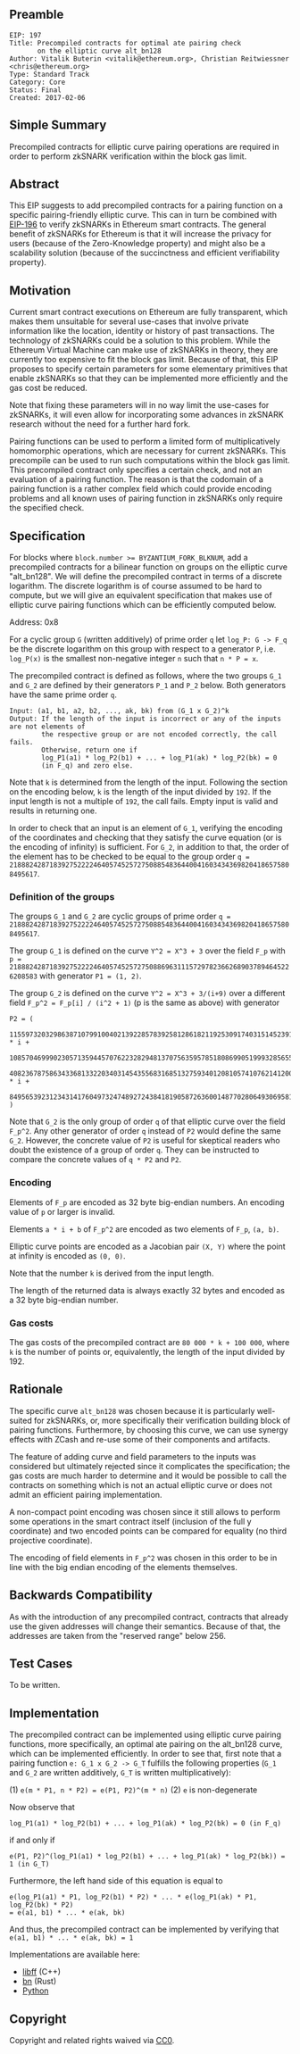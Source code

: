 ## Preamble

    EIP: 197
    Title: Precompiled contracts for optimal ate pairing check
           on the elliptic curve alt_bn128
    Author: Vitalik Buterin <vitalik@ethereum.org>, Christian Reitwiessner <chris@ethereum.org>
    Type: Standard Track
    Category: Core
    Status: Final
    Created: 2017-02-06

## Simple Summary

Precompiled contracts for elliptic curve pairing operations are required in order to perform zkSNARK verification within the block gas limit.

## Abstract

This EIP suggests to add precompiled contracts for a pairing function on a specific pairing-friendly elliptic curve. This can in turn be combined with [EIP-196](./eip-196.md) to verify zkSNARKs in Ethereum smart contracts. The general benefit of zkSNARKs for Ethereum is that it will increase the privacy for users (because of the Zero-Knowledge property) and might also be a scalability solution (because of the succinctness and efficient verifiability property).

## Motivation

Current smart contract executions on Ethereum are fully transparent, which makes them unsuitable for several use-cases that involve private information like the location, identity or history of past transactions. The technology of zkSNARKs could be a solution to this problem. While the Ethereum Virtual Machine can make use of zkSNARKs in theory, they are currently too expensive
to fit the block gas limit. Because of that, this EIP proposes to specify certain parameters for some elementary primitives that enable zkSNARKs so that they can be implemented more efficiently and the gas cost be reduced.

Note that fixing these parameters will in no way limit the use-cases for zkSNARKs, it will even allow for incorporating some advances in zkSNARK research without the need for a further hard fork.

Pairing functions can be used to perform a limited form of multiplicatively homomorphic operations, which are necessary for current zkSNARKs. This precompile can be used to run such computations within the block gas limit. This precompiled contract only specifies a certain check, and not an evaluation of a pairing function. The reason is that the codomain of a pairing function is a rather complex field which could provide encoding problems and all known uses of pairing function in zkSNARKs only require the specified check.

## Specification

For blocks where `block.number >= BYZANTIUM_FORK_BLKNUM`, add a precompiled contracts for a bilinear function on groups on the elliptic curve "alt_bn128". We will define the precompiled contract in terms of a discrete logarithm. The discrete logarithm is of course assumed to be hard to compute, but we will give an equivalent specification that makes use of elliptic curve pairing functions which can be efficiently computed below.

Address: 0x8

For a cyclic group `G` (written additively) of prime order `q` let `log_P: G -> F_q` be the discrete logarithm on this group with respect to a generator `P`, i.e. `log_P(x)` is the smallest non-negative integer `n` such that `n * P = x`.

The precompiled contract is defined as follows, where the two groups `G_1` and `G_2` are defined by their generators `P_1` and `P_2` below. Both generators have the same prime order `q`.

```
Input: (a1, b1, a2, b2, ..., ak, bk) from (G_1 x G_2)^k
Output: If the length of the input is incorrect or any of the inputs are not elements of
        the respective group or are not encoded correctly, the call fails.
        Otherwise, return one if
        log_P1(a1) * log_P2(b1) + ... + log_P1(ak) * log_P2(bk) = 0
        (in F_q) and zero else.
```

Note that `k` is determined from the length of the input. Following the section on the encoding below,
`k` is the length of the input divided by `192`. If the input length is not a multiple of `192`,
the call fails. Empty input is valid and results in returning one.

In order to check that an input is an element of `G_1`, verifying the encoding of the coordinates and checking that they satisfy the curve equation (or is the encoding of infinity) is sufficient. For `G_2`, in addition to that, the order of the element has to be checked to be equal to the group order `q = 21888242871839275222246405745257275088548364400416034343698204186575808495617`.

### Definition of the groups

The groups `G_1` and `G_2` are cyclic groups of prime order `q = 21888242871839275222246405745257275088548364400416034343698204186575808495617`.

The group `G_1` is defined on the curve `Y^2 = X^3 + 3` over the field `F_p` with `p = 21888242871839275222246405745257275088696311157297823662689037894645226208583` with generator `P1 = (1, 2)`.

The group `G_2` is defined on the curve `Y^2 = X^3 + 3/(i+9)` over a different field `F_p^2 = F_p[i] / (i^2 + 1)` (p is the same as above) with generator
```
P2 = (
  11559732032986387107991004021392285783925812861821192530917403151452391805634 * i +
  10857046999023057135944570762232829481370756359578518086990519993285655852781,
  4082367875863433681332203403145435568316851327593401208105741076214120093531 * i +
  8495653923123431417604973247489272438418190587263600148770280649306958101930
)
```

Note that `G_2` is the only group of order `q` of that elliptic curve over the field `F_p^2`. Any other generator of order `q` instead of `P2` would define the same `G_2`. However, the concrete value of `P2` is useful for skeptical readers who doubt the existence of a group of order `q`. They can be instructed to compare the concrete values of `q * P2` and `P2`.


### Encoding

Elements of `F_p` are encoded as 32 byte big-endian numbers. An encoding value of `p` or larger is invalid.

Elements `a * i + b` of `F_p^2` are encoded as two elements of `F_p`, `(a, b)`.

Elliptic curve points are encoded as a Jacobian pair `(X, Y)` where the point at infinity is encoded as `(0, 0)`.

Note that the number `k` is derived from the input length.

The length of the returned data is always exactly 32 bytes and encoded as a 32 byte big-endian number. 

### Gas costs

The gas costs of the precompiled contract are `80 000 * k + 100 000`, where `k` is the number of
points or, equivalently, the length of the input divided by 192.

## Rationale

The specific curve `alt_bn128` was chosen because it is particularly well-suited for zkSNARKs, or, more specifically their verification building block of pairing functions. Furthermore, by choosing this curve, we can use synergy effects with ZCash and re-use some of their components and artifacts.

The feature of adding curve and field parameters to the inputs was considered but ultimately rejected since it complicates the specification; the gas costs are much harder to determine and it would be possible to call the contracts on something which is not an actual elliptic curve or does not admit an efficient pairing implementation.

A non-compact point encoding was chosen since it still allows to perform some operations in the smart contract itself (inclusion of the full y coordinate) and two encoded points can be compared for equality (no third projective coordinate).

The encoding of field elements in `F_p^2` was chosen in this order to be in line with the big endian encoding of the elements themselves.

## Backwards Compatibility

As with the introduction of any precompiled contract, contracts that already use the given addresses will change their semantics. Because of that, the addresses are taken from the "reserved range" below 256.

## Test Cases

To be written.

## Implementation

The precompiled contract can be implemented using elliptic curve pairing functions, more specifically, an optimal ate pairing on the alt_bn128 curve, which can be implemented efficiently. In order to see that, first note that a pairing function `e: G_1 x G_2 -> G_T` fulfills the following properties (`G_1` and `G_2` are written additively, `G_T` is written multiplicatively):

(1) `e(m * P1, n * P2) = e(P1, P2)^(m * n)`
(2) `e` is non-degenerate

Now observe that
```
log_P1(a1) * log_P2(b1) + ... + log_P1(ak) * log_P2(bk) = 0 (in F_q)
```
if and only if
```
e(P1, P2)^(log_P1(a1) * log_P2(b1) + ... + log_P1(ak) * log_P2(bk)) = 1 (in G_T)
```

Furthermore, the left hand side of this equation is equal to
```
e(log_P1(a1) * P1, log_P2(b1) * P2) * ... * e(log_P1(ak) * P1, log_P2(bk) * P2)
= e(a1, b1) * ... * e(ak, bk)
```

And thus, the precompiled contract can be implemented by verifying that
`e(a1, b1) * ... * e(ak, bk) = 1`

Implementations are available here:

 - [libff](https://github.com/scipr-lab/libff/blob/master/libff/algebra/curves/alt_bn128/alt_bn128_g1.hpp) (C++)
 - [bn](https://github.com/zcash/bn/blob/master/src/groups/mod.rs) (Rust)
 - [Python](https://github.com/ethereum/py_pairing/blob/master/py_ecc/bn128/bn128_pairing.py)

## Copyright

Copyright and related rights waived via [CC0](https://creativecommons.org/publicdomain/zero/1.0/).
